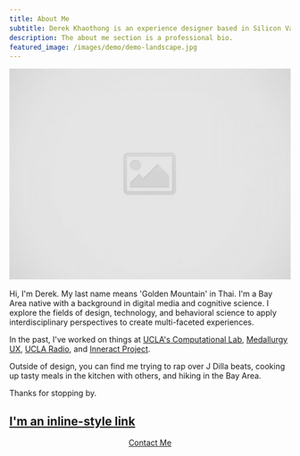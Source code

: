 ```yaml
---
title: About Me
subtitle: Derek Khaothong is an experience designer based in Silicon Valley.
description: The about me section is a professional bio.
featured_image: /images/demo/demo-landscape.jpg
---
```


![](/images/placeholder.jpg)

Hi, I'm Derek. My last name means 'Golden Mountain' in Thai.
I'm a Bay Area native with a background in digital media and cognitive science. 
I explore the fields of design, technology, and behavioral science to apply interdisciplinary perspectives to create multi-faceted experiences. 


In the past, I've worked on things at [UCLA's Computational Lab](http://cvl.psych.ucla.edu), [Medallurgy UX](http://medallurgy.com), [UCLA Radio](https://uclaradio.com), and [Inneract Project](https://inneractproject.org). 

Outside of design, you can find me trying to rap over J Dilla beats, cooking up tasty meals in the kitchen with others, and hiking in the Bay Area.

Thanks for stopping by.

[I'm an inline-style link](https://www.google.com)
---

<div style="text-align:center;">
    <a href="mailto:dkhaothong@ucla.edu" class="button button--large">Contact Me</a>
</div>
